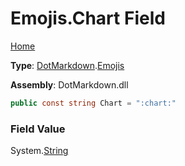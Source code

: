 # Emojis\.Chart Field

[Home](../../../README.md)

**Type**: [DotMarkdown](../../README.md)\.[Emojis](../README.md)

**Assembly**: DotMarkdown\.dll

```csharp
public const string Chart = ":chart:"
```

### Field Value

System\.[String](https://docs.microsoft.com/en-us/dotnet/api/system.string)